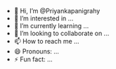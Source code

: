 - 👋 Hi, I’m @Priyankapanigrahy
- 👀 I’m interested in ...
- 🌱 I’m currently learning ...
- 💞️ I’m looking to collaborate on ...
- 📫 How to reach me ...
- 😄 Pronouns: ...
- ⚡ Fun fact: ...

<!---
Priyankapanigrahy/Priyankapanigrahy is a ✨ special ✨ repository because its `README.md` (this file) appears on your GitHub profile.
You can click the Preview link to take a look at your changes.
--->

